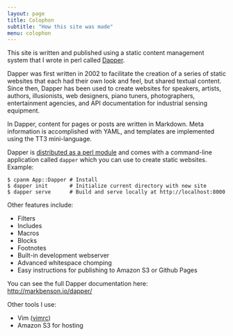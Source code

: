 ```yaml
---
layout: page
title: Colophon
subtitle: "How this site was made"
menu: colophon
---
```


<div class="container">

<p>This site is written and published using a static content management system that I wrote in perl called <a href="/dapper/" title="Dapper">Dapper</a>.</p>

<p>Dapper was first written in 2002 to facilitate the creation of a series of static websites that each had their own look and feel, but shared textual content. Since then, Dapper has been used to create websites for speakers, artists, authors, illusionists, web designers, piano tuners, photographers, entertainment agencies, and API documentation for industrial sensing equipment.</p>

<p>In Dapper, content for pages or posts are written in Markdown. Meta information is accomplished with YAML, and templates are implemented using the TT3 mini-language.</p>

<p>Dapper is <a href="http://search.cpan.org/~mdb/App-Dapper/">distributed as a perl module</a> and comes with a command-line application called <code>dapper</code> which you can use to create static websites. Example:</p>

<pre><code>$ cpanm App::Dapper # Install
$ dapper init       # Initialize current directory with new site
$ dapper serve      # Build and serve locally at http://localhost:8000
</code></pre>

<p>Other features include:</p>

<ul>
<li>Filters</li>
<li>Includes</li>
<li>Macros</li>
<li>Blocks</li>
<li>Footnotes</li>
<li>Built-in development webserver</li>
<li>Advanced whitespace chomping</li>
<li>Easy instructions for publishing to Amazon S3 or Github Pages</li>
</ul>

<p>You can see the full Dapper documentation here: <a href="/dapper/">http://markbenson.io/dapper/</a></p>

<p>Other tools I use:</p>

<ul>
<li>Vim (<a href="https://github.com/markdbenson/vimrc" title="My vimrc preferences">vimrc</a>)</li>
<li>Amazon S3 for hosting</li>
</ul>

</div>

